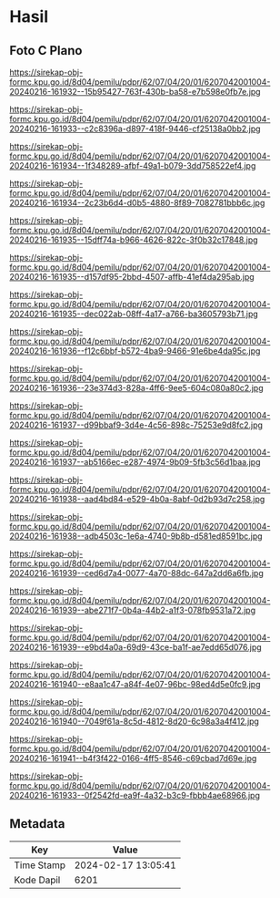 # Hasil

## Foto C Plano

https://sirekap-obj-formc.kpu.go.id/8d04/pemilu/pdpr/62/07/04/20/01/6207042001004-20240216-161932--15b95427-763f-430b-ba58-e7b598e0fb7e.jpg

https://sirekap-obj-formc.kpu.go.id/8d04/pemilu/pdpr/62/07/04/20/01/6207042001004-20240216-161933--c2c8396a-d897-418f-9446-cf25138a0bb2.jpg

https://sirekap-obj-formc.kpu.go.id/8d04/pemilu/pdpr/62/07/04/20/01/6207042001004-20240216-161934--1f348289-afbf-49a1-b079-3dd758522ef4.jpg

https://sirekap-obj-formc.kpu.go.id/8d04/pemilu/pdpr/62/07/04/20/01/6207042001004-20240216-161934--2c23b6d4-d0b5-4880-8f89-7082781bbb6c.jpg

https://sirekap-obj-formc.kpu.go.id/8d04/pemilu/pdpr/62/07/04/20/01/6207042001004-20240216-161935--15dff74a-b966-4626-822c-3f0b32c17848.jpg

https://sirekap-obj-formc.kpu.go.id/8d04/pemilu/pdpr/62/07/04/20/01/6207042001004-20240216-161935--d157df95-2bbd-4507-affb-41ef4da295ab.jpg

https://sirekap-obj-formc.kpu.go.id/8d04/pemilu/pdpr/62/07/04/20/01/6207042001004-20240216-161935--dec022ab-08ff-4a17-a766-ba3605793b71.jpg

https://sirekap-obj-formc.kpu.go.id/8d04/pemilu/pdpr/62/07/04/20/01/6207042001004-20240216-161936--f12c6bbf-b572-4ba9-9466-91e6be4da95c.jpg

https://sirekap-obj-formc.kpu.go.id/8d04/pemilu/pdpr/62/07/04/20/01/6207042001004-20240216-161936--23e374d3-828a-4ff6-9ee5-604c080a80c2.jpg

https://sirekap-obj-formc.kpu.go.id/8d04/pemilu/pdpr/62/07/04/20/01/6207042001004-20240216-161937--d99bbaf9-3d4e-4c56-898c-75253e9d8fc2.jpg

https://sirekap-obj-formc.kpu.go.id/8d04/pemilu/pdpr/62/07/04/20/01/6207042001004-20240216-161937--ab5166ec-e287-4974-9b09-5fb3c56d1baa.jpg

https://sirekap-obj-formc.kpu.go.id/8d04/pemilu/pdpr/62/07/04/20/01/6207042001004-20240216-161938--aad4bd84-e529-4b0a-8abf-0d2b93d7c258.jpg

https://sirekap-obj-formc.kpu.go.id/8d04/pemilu/pdpr/62/07/04/20/01/6207042001004-20240216-161938--adb4503c-1e6a-4740-9b8b-d581ed8591bc.jpg

https://sirekap-obj-formc.kpu.go.id/8d04/pemilu/pdpr/62/07/04/20/01/6207042001004-20240216-161939--ced6d7a4-0077-4a70-88dc-647a2dd6a6fb.jpg

https://sirekap-obj-formc.kpu.go.id/8d04/pemilu/pdpr/62/07/04/20/01/6207042001004-20240216-161939--abe271f7-0b4a-44b2-a1f3-078fb9531a72.jpg

https://sirekap-obj-formc.kpu.go.id/8d04/pemilu/pdpr/62/07/04/20/01/6207042001004-20240216-161939--e9bd4a0a-69d9-43ce-ba1f-ae7edd65d076.jpg

https://sirekap-obj-formc.kpu.go.id/8d04/pemilu/pdpr/62/07/04/20/01/6207042001004-20240216-161940--e8aa1c47-a84f-4e07-96bc-98ed4d5e0fc9.jpg

https://sirekap-obj-formc.kpu.go.id/8d04/pemilu/pdpr/62/07/04/20/01/6207042001004-20240216-161940--7049f61a-8c5d-4812-8d20-6c98a3a4f412.jpg

https://sirekap-obj-formc.kpu.go.id/8d04/pemilu/pdpr/62/07/04/20/01/6207042001004-20240216-161941--b4f3f422-0166-4ff5-8546-c69cbad7d69e.jpg

https://sirekap-obj-formc.kpu.go.id/8d04/pemilu/pdpr/62/07/04/20/01/6207042001004-20240216-161933--0f2542fd-ea9f-4a32-b3c9-fbbb4ae68966.jpg


## Metadata

| Key        | Value               |
| ---------- | ------------------- |
| Time Stamp | 2024-02-17 13:05:41 |
| Kode Dapil | 6201                |



